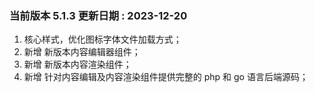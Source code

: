 ### 当前版本 5.1.3 更新日期 : 2023-12-20
1. 核心样式，优化图标字体文件加载方式；
2. 新增 新版本内容编辑器组件；
3. 新增 新版本内容渲染组件；
4. 新增 针对内容编辑及内容渲染组件提供完整的 php 和 go 语言后端源码；